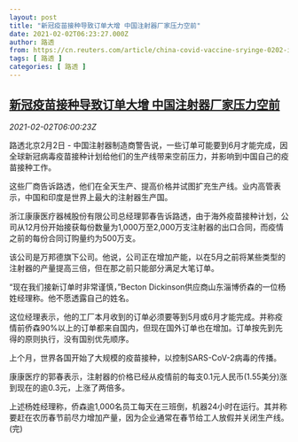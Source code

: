 ```yaml
---
layout: post
title: "新冠疫苗接种导致订单大增 中国注射器厂家压力空前"
date: 2021-02-02T06:23:27.000Z
author: 路透
from: https://cn.reuters.com/article/china-covid-vaccine-sryinge-0202-idCNKBS2A20GX
tags: [ 路透 ]
categories: [ 路透 ]
---
```

<!--1612247007000-->
[新冠疫苗接种导致订单大增 中国注射器厂家压力空前](https://cn.reuters.com/article/china-covid-vaccine-sryinge-0202-idCNKBS2A20GX)
------

<div>
<div><i>2021-02-02T06:00:23Z</i></div><p>路透北京2月2日 - 中国注射器制造商警告说，一些订单可能要到6月才能完成，因全球新冠病毒疫苗接种计划给他们的生产线带来空前压力，并影响到中国自己的疫苗接种工作。</p><p>这些厂商告诉路透，他们在全天生产、提高价格并试图扩充生产线。业内高管表示，中国和印度是世界上最大的注射器生产国。</p><p>浙江康康医疗器械股份有限公司总经理郭春告诉路透，由于海外疫苗接种计划，公司从12月份开始接获每份数量为1,000万至2,000万支注射器的出口合同，而疫情之前的每份合同订购量约为500万支。</p><p>该公司是万邦德旗下公司。他说，公司正在增加产能，以在5月之前将某些类型的注射器的产量提高三倍，但在那之前只能部分满足大笔订单。</p><p>“现在我们接新订单时非常谨慎，”Becton Dickinson供应商山东淄博侨森的一位杨姓经理称。他不愿透露自己的姓名。</p><p>这位经理表示，他的工厂本月收到的订单必须要等到5月或6月才能完成。并称疫情前侨森90%以上的订单都来自国内，但现在国外订单也在增加。订单按先到先得的原则执行，没有国别优先顺序。</p><p>上个月，世界各国开始了大规模的疫苗接种，以控制SARS-CoV-2病毒的传播。</p><p>康康医疗的郭春表示，注射器的价格已经从疫情前的每支0.1元人民币(1.55美分)涨到现在的逾0.3元，上涨了两倍多。</p><p>上述杨姓经理称，侨森逾1,000名员工每天在三班倒，机器24小时在运行。其并称要赶在农历春节前尽力增加产量，因为企业通常在春节给工人放假并关闭生产线。(完)</p>
</div>
